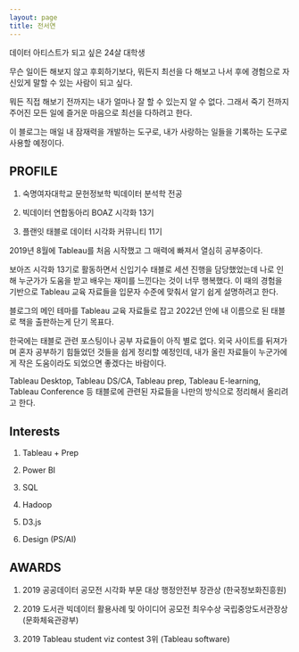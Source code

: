 ```yaml
---
layout: page
title: 전서연
---
```




데이터 아티스트가 되고 싶은 24살 대학생 

무슨 일이든 해보지 않고 후회하기보다, 뭐든지 최선을 다 해보고 나서 후에 경험으로 자신있게 말할 수 있는 사람이 되고 싶다.

뭐든 직접 해보기 전까지는 내가 얼마나 잘 할 수 있는지 알 수 없다. 그래서 죽기 전까지 주어진 모든 일에 즐거운 마음으로 최선을 다하려고 한다.

이 블로그는 매일 내 잠재력을 개발하는 도구로, 내가 사랑하는 일들을 기록하는 도구로 사용할 예정이다.  


## PROFILE

1. 숙명여자대학교 문헌정보학 빅데이터 분석학 전공

2. 빅데이터 연합동아리 BOAZ 시각화 13기  

3. 플랜잇 태블로 데이터 시각화 커뮤니티 11기 


2019년 8월에 Tableau를 처음 시작했고 그 매력에 빠져서 열심히 공부중이다. 

보아즈 시각화 13기로 활동하면서 신입기수 태블로 세션 진행을 담당했었는데 나로 인해 누군가가 도움을 받고 배우는 재미를 느낀다는 것이 너무 행복했다.
이 때의 경험을 기반으로 Tableau 교육 자료들을 입문자 수준에 맞춰서 알기 쉽게 설명하려고 한다. 

블로그의 메인 테마를 Tableau 교육 자료들로 잡고 2022년 안에 내 이름으로 된 태블로 책을 출판하는게 단기 목표다. 

한국에는 태블로 관련 포스팅이나 공부 자료들이 아직 별로 없다. 외국 사이트를 뒤져가며 혼자 공부하기 힘들었던 것들을 쉽게 정리할 예정인데, 내가 올린 자료들이 누군가에게 작은 도움이라도 되었으면 좋겠다는 바람이다. 

Tableau Desktop, Tableau DS/CA, Tableau prep, Tableau E-learning, Tableau Conference 등 태블로에 관련된 자료들을 나만의 방식으로 정리해서 올리려고 한다. 


## Interests

1. Tableau + Prep

2. Power BI

3. SQL

4. Hadoop

5. D3.js

6. Design (PS/AI)



## AWARDS

1. 2019 공공데이터 공모전 시각화 부문 대상 행정안전부 장관상 (한국정보화진흥원)

2. 2019 도서관 빅데이터 활용사례 및 아이디어 공모전 최우수상 국립중앙도서관장상 (문화체육관광부)

3. 2019 Tableau student viz contest 3위 (Tableau software)

